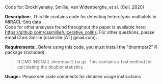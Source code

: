Code for:
Drokhlyansky, Smillie, van Wittenberghe, et al. (Cell, 2020)

**Description:**. 
This file contains code for detecting heterotypic multiplets in MIRACL-Seq data  
Code for other analyses found throughout the paper is available here:  
https://github.com/cssmillie/ulcerative_colitis. 
For other questions, please email Chris Smillie (cssmillie [AT] gmail.com). 
  
**Requirements:**. 
Before using this code, you must install the "dnormpar2" R package (included):  
> R CMD INSTALL dnormpar2.tar.gz. 
This contains a fast method for calculating the doublet statistics. 
  
**Usage:**. 
Please see code comments for detailed usage instructions
